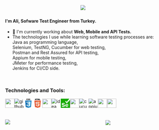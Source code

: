 <h1 align="center">
    <a href="https://git.io/typing-svg">
      <img src="https://readme-typing-svg.herokuapp.com/?lines=Hello,+There!+👋&center=true&size=30">
    </a>
  </h1>
  
  <p align="center">
  <h4> I'm Ali, Sofware Test Engineer from Turkey.  </h4>
  
  - 🔬 I'm currently working about **Web, Mobile and API Tests.**
  - The technologies I use while learning software testing processes are:<br />
Java as programming language,<br />
Selenium, TestNG, Cucumber for web testing,<br />
Postman and Rest Assured for API testing,<br />
Appium for mobile testing,<br />
JMeter for performance testing,<br />
Jenkins for CI/CD side.<br />


<br />

<h3>Technologies and Tools:</h3>

<img src="https://upload.wikimedia.org/wikipedia/commons/thumb/3/3f/Git_icon.svg/1200px-Git_icon.svg.png" width = "30" height ="30" align="left">
<img src="https://www.svgrepo.com/show/217753/github.svg" alt="github" width="30" height="30" align="left">
<img src="https://raw.githubusercontent.com/devicons/devicon/master/icons/css3/css3-original-wordmark.svg" alt="css3" width="30" height="30" align="left">
<img src="https://raw.githubusercontent.com/devicons/devicon/master/icons/html5/html5-original-wordmark.svg" alt="html5" width="30" height="30" align="left">
<img src="https://1000logos.net/wp-content/uploads/2020/09/Java-Emblem-2048x1280.jpg" width = "30" height = "30" align="left">
<img src="https://cdn.freebiesupply.com/logos/large/2x/intellij-idea-1-logo-png-transparent.png" alt="idea" width="30" height="30" align="left">
<img src="https://raw.githubusercontent.com/github/explore/5b3600551e122a3277c2c5368af2ad5725ffa9a1/topics/selenium/selenium.png" width = "30" height = "30" align="left">
<img src="https://avatars.mds.yandex.net/i?id=e4404bd4726626092e912b5ccd9a9f97-4322178-images-thumbs&n=13" width = "30" height ="30" align="left">
<img src="https://static1.smartbear.co/cucumber/media/images/logos/icons/c4j-icon.png" alt="cucumber" width="30" height="30" align="left">
<img src="https://i.hizliresim.com/sccn1aj.png" alt="appium" width="30" height="30 "align="left">
<img src="https://miro.medium.com/max/400/1*qmS-f8Pv72ZavjF22v-xiw.png" width ="30" height="30" align="left">
<img src="https://logo-download.com/wp-content/data/images/png/MySQL-logo.png" width="30 "height="30" align="left">






<br />
<br />
<br />
<br />
<a href="https://github.com/anuraghazra/github-readme-stats">
        <img width=325 align="left" src="https://github-readme-stats.vercel.app/api/top-langs/?username=aliozkn&hide=c%23,powershell,Mathematica,Ruby,Objective-C,Objective-C%2b%2b,Cuda&title_color=61dafb&text_color=ffffff&icon_color=61dafb&bg_color=20232a&langs_count=8&layout=compact&border_color=61dafb&hide_border=true" />
      </a>
      
<a href="https://github.com/anuraghazra/github-readme-stats" title="Go to Source">
        <img align="center" width=396 src="https://github-readme-stats.vercel.app/api?username=aliozkn&show_icons=true&theme=react&border_color=61dafb&hide_border=true"/>
      </a>
